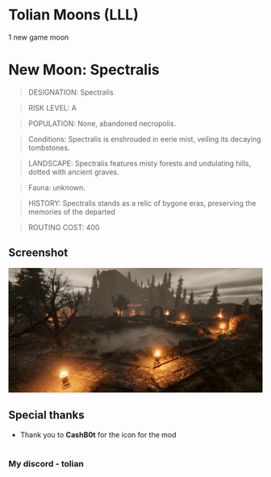 # Tolian Moons (LLL)


1 new game moon 

# New Moon: Spectralis

>DESIGNATION: Spectralis

>RISK LEVEL: A

>POPULATION: None, abandoned necropolis.

>Conditions: Spectralis is enshrouded in eerie mist, veiling its decaying tombstones.

>LANDSCAPE: Spectralis features misty forests and undulating hills, dotted with ancient graves.

>Fauna: unknown.

>HISTORY: Spectralis stands as a relic of bygone eras, preserving the memories of the departed

>ROUTING COST: 400

## Screenshot
![Screenshot_1](https://raw.githubusercontent.com/Toliann/Spectralis/main/Screenshot/1.png)

## Special thanks

- Thank you to **CashB0t** for the icon for the mod

#
### My discord - tolian

